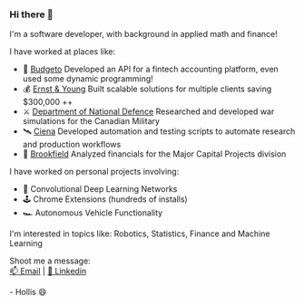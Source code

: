 ### Hi there 👋

I'm a software developer, with background in applied math and finance!

I have worked at places like:

- :money_with_wings: [Budgeto](https://budgeto.com/en/) 
  Developed an API for a fintech accounting platform, even used some dynamic programming!
- :moneybag: [Ernst & Young](https://www.ey.com/en_ca) 
  Built scalable solutions for multiple clients saving $300,000 ++
- ⚔️ [Department of National Defence](https://www.canada.ca/en/department-national-defence.html)
  Researched and developed war simulations for the Canadian Military
- 🛰️ [Ciena](https://www.ciena.ca/)
  Developed automation and testing scripts to automate research and production workflows
- 🏢 [Brookfield](https://www.bgis.com/)
  Analyzed financials for the Major Capital Projects division

I have worked on personal projects involving:

- 🧠 Convolutional Deep Learning Networks
- 🕹️ Chrome Extensions (hundreds of installs)
- 🏎️ Autonomous Vehicle Functionality

I'm interested in topics like:
Robotics, Statistics, Finance and Machine Learning

Shoot me a message:  
[:mailbox: Email](mailto:h.holmes.work@gmail.com)   |   [💼 Linkedin](https://www.linkedin.com/in/hollisholmes/)

\- Hollis 😄

